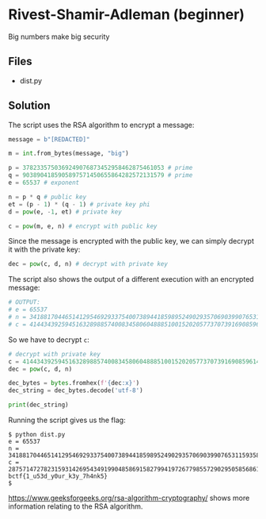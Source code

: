 # Rivest-Shamir-Adleman (beginner)
Big numbers make big security

## Files
* dist.py

## Solution
The script uses the RSA algorithm to encrypt a message:
```python
message = b"[REDACTED]"

m = int.from_bytes(message, "big")

p = 3782335750369249076873452958462875461053 # prime
q = 9038904185905897571450655864282572131579 # prime
e = 65537 # exponent

n = p * q # public key
et = (p - 1) * (q - 1) # private key phi
d = pow(e, -1, et) # private key

c = pow(m, e, n) # encrypt with public key
```

Since the message is encrypted with the public key, we can simply decrypt it with the private key:
```python
dec = pow(c, d, n) # decrypt with private key
```

The script also shows the output of a different execution with an encrypted message:
```python
# OUTPUT:
# e = 65537
# n = 34188170446514129546929337540073894418598952490293570690399076531159358605892687
# c = 414434392594516328988574008345806048885100152020577370739169085961419826266692
```

So we have to decrypt `c`:
```python
# decrypt with private key
c = 414434392594516328988574008345806048885100152020577370739169085961419826266692
dec = pow(c, d, n)

dec_bytes = bytes.fromhex(f'{dec:x}')
dec_string = dec_bytes.decode('utf-8')

print(dec_string)
```

Running the script gives us the flag:
```
$ python dist.py
e = 65537
n = 34188170446514129546929337540073894418598952490293570690399076531159358605892687
c = 28757147278231593142695434919904858691582799419726779855729029505856861067181243
bctf{1_u53d_y0ur_k3y_7h4nk5}
$
```

https://www.geeksforgeeks.org/rsa-algorithm-cryptography/ shows more information relating to the RSA algorithm.